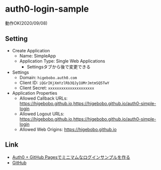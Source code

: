 # auth0-login-sample

動作OK(2020/09/08)

## Setting

* Create Application
    * Name: SimpleApp
    * Application Type: Single Web Applications
        * Settingsタブから後で変更できる
* Settings
    * Domain: `higebobo.auth0.com`
    * Client ID: `iQGrIKjXmYzlRb3QJy1UMrJmtmSQ5TwY`
    * Client Secret: `xxxxxxxxxxxxxxxxxxxxx`
* Application Properties
    * Allowed Callback URLs: https://higebobo.github.io,https://higebobo.github.io/auth0-simple-login
    * Allowed Logout URLs: https://higebobo.github.io,https://higebobo.github.io/auth0-simple-login
    * Allowed Web Origins: https://higebobo.github.io

## Link

* [Auth0 \+ GitHub Pagesでミニマムなログインサンプルを作る](https://protoout.studio/posts/auth0-github-pages)
* [GitHub](https://github.com/)
